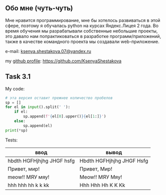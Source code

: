 ## Обо мне (чуть-чуть)

Мне нравится программирование, мне бы хотелось развиваться в этой 
сфере, поэтому я обучалась python на курсах Яндекс.Лицея 2 года. Во время 
обучения мы разрабатывали собственные небольшие проекты, это давало 
нам попрактиковаться в разработке программ/приложений, также в качестве 
командного проекта мы создавали web-приложение.

e-mail: ksenya.shestakova.07@yandex.ru

my [github profile](https://github.com/KsenyaShestakova): https://github.com/KsenyaShestakova 

## Task 3.1
My code:
```python
# эта версия оставит прежнее количество пробелов
sp = []
for el in input().split(' '):
    if el:
        sp.append(f'{el[0].upper()}{el[1:]}')
    else:
        sp.append(el)
print(*sp)
```

Tests:

| ввод                      | вывод                     |
|---------------------------|---------------------------|
| hbdth HGFHjhjhg JHGF hsfg | Hbdth HGFHjhjhg JHGF Hsfg |
| Привет, мир!              | Привет, Мир!              |
| meow!! МЯУ мяу!           | Meow!! МЯУ Мяу!           |
| hhh hhh hh    k k kk      | Hhh Hhh Hh    K K Kk      |